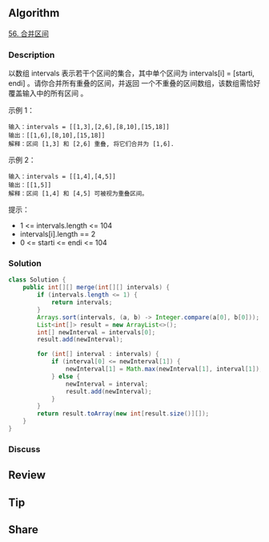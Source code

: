 ## Algorithm

[56. 合并区间](https://leetcode.cn/problems/merge-intervals/description/?envType=study-plan-v2&envId=top-100-liked)

### Description

以数组 intervals 表示若干个区间的集合，其中单个区间为 intervals[i] = [starti, endi] 。请你合并所有重叠的区间，并返回 一个不重叠的区间数组，该数组需恰好覆盖输入中的所有区间 。

示例 1：

```
输入：intervals = [[1,3],[2,6],[8,10],[15,18]]
输出：[[1,6],[8,10],[15,18]]
解释：区间 [1,3] 和 [2,6] 重叠, 将它们合并为 [1,6].
```

示例 2：

```
输入：intervals = [[1,4],[4,5]]
输出：[[1,5]]
解释：区间 [1,4] 和 [4,5] 可被视为重叠区间。
```

提示：

- 1 <= intervals.length <= 104
- intervals[i].length == 2
- 0 <= starti <= endi <= 104

### Solution

```java
class Solution {
    public int[][] merge(int[][] intervals) {
        if (intervals.length <= 1) {
            return intervals;
        }
        Arrays.sort(intervals, (a, b) -> Integer.compare(a[0], b[0]));
        List<int[]> result = new ArrayList<>();
        int[] newInterval = intervals[0];
        result.add(newInterval);

        for (int[] interval : intervals) {
            if (interval[0] <= newInterval[1]) {
                newInterval[1] = Math.max(newInterval[1], interval[1]);
            } else {
                newInterval = interval;
                result.add(newInterval);
            }
        }
        return result.toArray(new int[result.size()][]);
    }
}
```

### Discuss

## Review


## Tip


## Share
